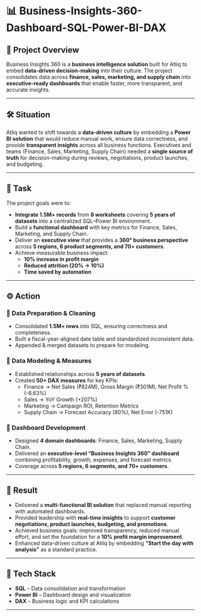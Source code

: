 # 📊 Business-Insights-360-Dashboard-SQL-Power-BI-DAX

## 📌 Project Overview  
Business Insights 360 is a **business intelligence solution** built for Atliq to embed **data-driven decision-making** into their culture. The project consolidates data across **finance, sales, marketing, and supply chain** into **executive-ready dashboards** that enable faster, more transparent, and accurate insights.  

---

## 🛠 Situation  
Atliq wanted to shift towards a **data-driven culture** by embedding a **Power BI solution** that would reduce manual work, ensure data correctness, and provide **transparent insights** across all business functions. Executives and teams (Finance, Sales, Marketing, Supply Chain) needed a **single source of truth** for decision-making during reviews, negotiations, product launches, and budgeting.  

---

## 🎯 Task  
The project goals were to:  
- **Integrate 1.5M+ records** from **8 worksheets** covering **5 years of datasets** into a centralized SQL–Power BI environment.  
- Build a **functional dashboard** with key metrics for Finance, Sales, Marketing, and Supply Chain.  
- Deliver an **executive view** that provides a **360° business perspective** across **5 regions, 6 product segments, and 70+ customers**.  
- Achieve measurable business impact:  
  - **10% increase in profit margin**  
  - **Reduced attrition (20% → 10%)**  
  - **Time saved by automation**  

---

## ⚙️ Action  
### 🔹 Data Preparation & Cleaning  
- Consolidated **1.5M+ rows** into SQL, ensuring correctness and completeness.  
- Built a fiscal-year-aligned date table and standardized inconsistent data.  
- Appended & merged datasets to prepare for modeling.  

### 🔹 Data Modeling & Measures  
- Established relationships across **5 years of datasets**.  
- Created **50+ DAX measures** for key KPIs:  
  - Finance → Net Sales (₹824M), Gross Margin (₹301M), Net Profit % (-6.63%)  
  - Sales → YoY Growth (+207%)  
  - Marketing → Campaign ROI, Retention Metrics  
  - Supply Chain → Forecast Accuracy (80%), Net Error (-751K)  

### 🔹 Dashboard Development  
- Designed **4 domain dashboards**: Finance, Sales, Marketing, Supply Chain.  
- Delivered an **executive-level “Business Insights 360” dashboard** combining profitability, growth, expenses, and forecast metrics.  
- Coverage across **5 regions, 6 segments, and 70+ customers**.  

---

## 🚀 Result  
- Delivered a **multi-functional BI solution** that replaced manual reporting with automated dashboards.  
- Provided leadership with **real-time insights** to support **customer negotiations, product launches, budgeting, and promotions**.  
- Achieved business goals: improved transparency, reduced manual effort, and set the foundation for a **10% profit margin improvement**.  
- Enhanced data-driven culture at Atliq by embedding **“Start the day with analysis”** as a standard practice.  

---

## 📂 Tech Stack  
- **SQL** – Data consolidation and transformation  
- **Power BI** – Dashboard design and visualization  
- **DAX** – Business logic and KPI calculations  

---
